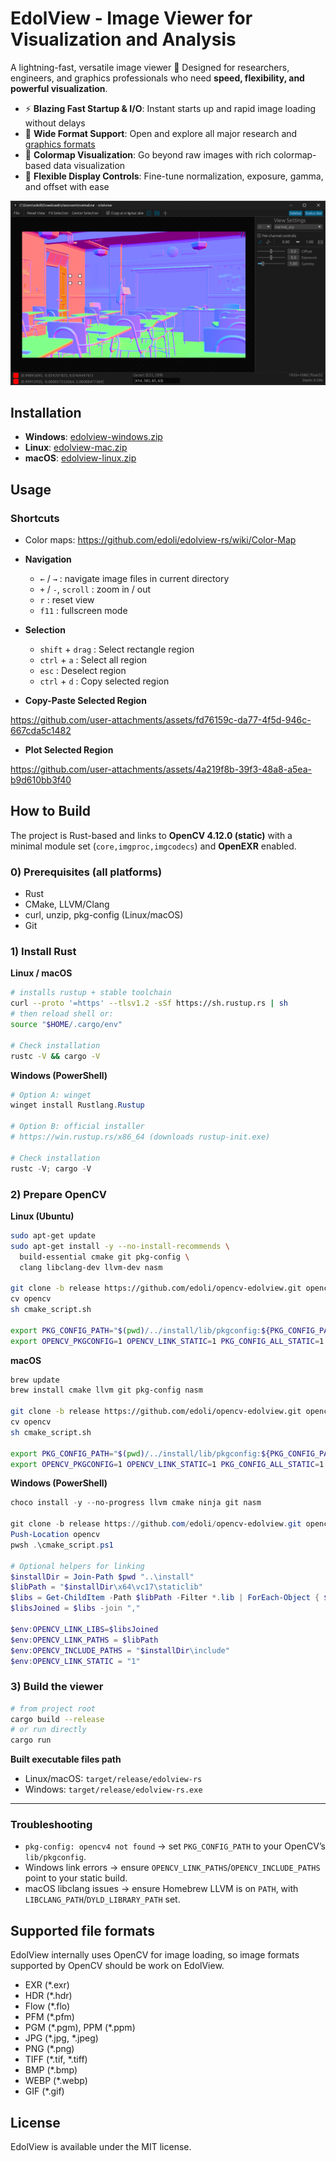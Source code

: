 # EdolView - Image Viewer for Visualization and Analysis

A lightning-fast, versatile image viewer 🚀
Designed for researchers, engineers, and graphics professionals who need **speed, flexibility, and powerful visualization**.


* ⚡ **Blazing Fast Startup & I/O**: Instant starts up and rapid image loading without delays
* 📂 **Wide Format Support**: Open and explore all major research and [graphics formats](#supported-file-formats)
* 🎨 **Colormap Visualization**: Go beyond raw images with rich colormap-based data visualization
* 🔧 **Flexible Display Controls**: Fine-tune normalization, exposure, gamma, and offset with ease

![Screenshot](images/screenshot.png)

## Installation

- __Windows__: [edolview-windows.zip](https://github.com/edoli/edolview-rs/releases/latest/download/edolview-windows.zip)
- __Linux__:  [edolview-mac.zip](https://github.com/edoli/edolview-rs/releases/latest/download/edolview-mac.zip)
- __macOS__: [edolview-linux.zip](https://github.com/edoli/edolview-rs/releases/latest/download/edolview-linux.zip)

## Usage

### Shortcuts

* Color maps: https://github.com/edoli/edolview-rs/wiki/Color-Map

* **Navigation**
  * `←` / `→` : navigate image files in current directory
  * `+` / `-`, `scroll` : zoom in / out
  * `r` : reset view
  * `f11` : fullscreen mode

* **Selection**
  * `shift` + `drag` : Select rectangle region
  * `ctrl` + `a` : Select all region
  * `esc` : Deselect region
  * `ctrl` + `d` : Copy selected region

* **Copy-Paste Selected Region**

https://github.com/user-attachments/assets/fd76159c-da77-4f5d-946c-667cda5c1482

* **Plot Selected Region**

https://github.com/user-attachments/assets/4a219f8b-39f3-48a8-a5ea-b9d610bb3f40


## How to Build

The project is Rust-based and links to **OpenCV 4.12.0 (static)** with a minimal module set (`core,imgproc,imgcodecs`) and **OpenEXR** enabled.

### 0) Prerequisites (all platforms)
* Rust
* CMake, LLVM/Clang
* curl, unzip, pkg-config (Linux/macOS)
* Git


### 1) Install Rust

**Linux / macOS**

```bash
# installs rustup + stable toolchain
curl --proto '=https' --tlsv1.2 -sSf https://sh.rustup.rs | sh
# then reload shell or:
source "$HOME/.cargo/env"

# Check installation
rustc -V && cargo -V
```

**Windows (PowerShell)**

```powershell
# Option A: winget
winget install Rustlang.Rustup

# Option B: official installer
# https://win.rustup.rs/x86_64 (downloads rustup-init.exe)

# Check installation
rustc -V; cargo -V
```

### 2) Prepare OpenCV

**Linux (Ubuntu)**

```bash
sudo apt-get update
sudo apt-get install -y --no-install-recommends \
  build-essential cmake git pkg-config \
  clang libclang-dev llvm-dev nasm

git clone -b release https://github.com/edoli/opencv-edolview.git opencv
cv opencv
sh cmake_script.sh

export PKG_CONFIG_PATH="$(pwd)/../install/lib/pkgconfig:${PKG_CONFIG_PATH}"
export OPENCV_PKGCONFIG=1 OPENCV_LINK_STATIC=1 PKG_CONFIG_ALL_STATIC=1
```

**macOS**

```bash
brew update
brew install cmake llvm git pkg-config nasm

git clone -b release https://github.com/edoli/opencv-edolview.git opencv
cv opencv
sh cmake_script.sh

export PKG_CONFIG_PATH="$(pwd)/../install/lib/pkgconfig:${PKG_CONFIG_PATH}"
export OPENCV_PKGCONFIG=1 OPENCV_LINK_STATIC=1 PKG_CONFIG_ALL_STATIC=1
```

**Windows (PowerShell)**

```powershell
choco install -y --no-progress llvm cmake ninja git nasm

git clone -b release https://github.com/edoli/opencv-edolview.git opencv
Push-Location opencv
pwsh .\cmake_script.ps1

# Optional helpers for linking
$installDir = Join-Path $pwd "..\install"
$libPath = "$installDir\x64\vc17\staticlib"
$libs = Get-ChildItem -Path $libPath -Filter *.lib | ForEach-Object { $_.BaseName }
$libsJoined = $libs -join ","

$env:OPENCV_LINK_LIBS=$libsJoined
$env:OPENCV_LINK_PATHS = $libPath
$env:OPENCV_INCLUDE_PATHS = "$installDir\include"
$env:OPENCV_LINK_STATIC = "1"
```

### 3) Build the viewer

```bash
# from project root
cargo build --release
# or run directly
cargo run
```

**Built executable files path**

* Linux/macOS: `target/release/edolview-rs`
* Windows: `target/release/edolview-rs.exe`

---

### Troubleshooting

* `pkg-config: opencv4 not found` → set `PKG_CONFIG_PATH` to your OpenCV’s `lib/pkgconfig`.
* Windows link errors → ensure `OPENCV_LINK_PATHS`/`OPENCV_INCLUDE_PATHS` point to your static build.
* macOS libclang issues → ensure Homebrew LLVM is on `PATH`, with `LIBCLANG_PATH`/`DYLD_LIBRARY_PATH` set.

## Supported file formats
EdolView internally uses OpenCV for image loading, so image formats supported by OpenCV should be work on EdolView.
* EXR (\*.exr)
* HDR (\*.hdr)
* Flow (\*.flo)
* PFM (\*.pfm)
* PGM (\*.pgm), PPM (\*.ppm)
* JPG (\*.jpg, \*.jpeg)
* PNG (\*.png)
* TIFF (\*.tif, \*.tiff)
* BMP (\*.bmp)
* WEBP (\*.webp)
* GIF (\*.gif)

## License
EdolView is available under the MIT license.
